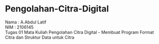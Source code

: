 # Pengolahan-Citra-Digital
Nama : A.Abdul Latif <br> 
NIM   : 2106145 <br>
Tugas 01 Mata Kuliah Pengolahan Citra Digital - Membuat Program Format Citra dan Struktur Data untuk Citra <br>
